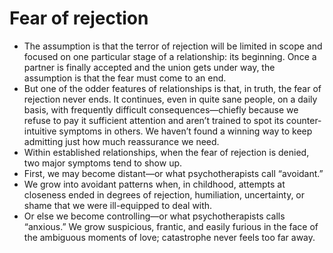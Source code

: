 # Fear of rejection

* The assumption is that the terror of rejection will be limited in scope and focused on one particular stage of a relationship: its beginning. Once a partner is finally accepted and the union gets under way, the assumption is that the fear must come to an end.
* But one of the odder features of relationships is that, in truth, the fear of rejection never ends. It continues, even in quite sane people, on a daily basis, with frequently difficult consequences—chiefly because we refuse to pay it sufficient attention and aren’t trained to spot its counter-intuitive symptoms in others. We haven’t found a winning way to keep admitting just how much reassurance we need.
* Within established relationships, when the fear of rejection is denied, two major symptoms tend to show up.
* First, we may become distant—or what psychotherapists call “avoidant.”
* We grow into avoidant patterns when, in childhood, attempts at closeness ended in degrees of rejection, humiliation, uncertainty, or shame that we were ill-equipped to deal with.
* Or else we become controlling—or what psychotherapists calls “anxious.” We grow suspicious, frantic, and easily furious in the face of the ambiguous moments of love; catastrophe never feels too far away.
